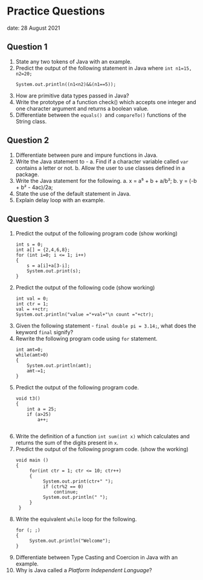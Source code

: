 # Practice Questions
date: 28 August 2021

## Question 1
1. State any two tokens of Java with an example. 
2. Predict the output of the following statement in Java where `int n1=15, n2=20;`
   ```
   System.out.println((n1<n2)&&(n1==5));
   ```
3. How are primitive data types passed in Java?
4. Write the prototype of a function check() which accepts one integer and one character argument and returns a boolean value.
5. Differentiate between the `equals() `and `compareTo()` functions of the String class.

## Question 2
1. Differentiate between pure and impure functions in Java.
2. Write the Java statement to -
   a. Find if a character variable called `var` contains a letter or not. 
   b. Allow the user to use classes defined in a package.
3. Write the Java statement for the following. 
   a. x = a⁵ + b + a/b²;
   b. y = (-b + b² - 4ac)/2a;
4. State the use of the default statement in Java.
5. Explain delay loop with an example.

## Question 3
1. Predict the output of the following program code (show working)
   ```
   int s = 0;
   int a[] = {2,4,6,8};
   for (int i=0; i <= 1; i++)
   {
       s = a[i]+a[3-i];
       System.out.print(s);
   }
   ```
2. Predict the output of the following code (show working)
   ```
   int val = 0;
   int ctr = 1;
   val = ++ctr;
   System.out.println("value ="+val+"\n count ="+ctr);
   ```
3. Given the following statement - `final double pi = 3.14;`, what does the keyword `final` signify?
4. Rewrite the following program code using `for` statement.
   ```
   int amt=0;
   while(amt>0)
   {
       System.out.println(amt);
       amt-=1;
   }
   ```
5. Predict the output of the following program code. 
   ```
   void t3()
   {
       int a = 25;
       if (a>25)
           a++;
       
6. Write the definition of a function `int sum(int x)` which calculates and returns the sum of the digits present in `x`.
7. Predict the output of the following program code. (show the working)
   ```
   void main ()
   {
        for(int ctr = 1; ctr <= 10; ctr++)
        {
             System.out.print(ctr+" ");
             if (ctr%2 == 0)
                 continue;
             System.out.println(" ");
        }
    }
8. Write the equivalent `while` loop for the following.
   ```
   for (; ;)
   {
        System.out.println("Welcome");
   }
   ```
9. Differentiate between Type Casting and Coercion in Java with an example.
10. Why is Java called a _Platform Independent Language_?
